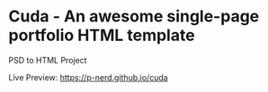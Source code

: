 # Cuda - An awesome single-page portfolio HTML template

PSD to HTML Project

Live Preview: https://p-nerd.github.io/cuda

